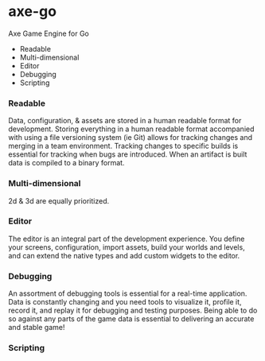 # axe-go
Axe Game Engine for Go

- Readable
- Multi-dimensional
- Editor
- Debugging
- Scripting

### Readable
Data, configuration, & assets are stored in a human readable format for development. 
Storing everything in a human readable format accompanied with using a file versioning system (ie Git) allows for tracking changes and merging in a team environment. 
Tracking changes to specific builds is essential for tracking when bugs are introduced.
When an artifact is built data is compiled to a binary format.

### Multi-dimensional
2d & 3d are equally prioritized.

### Editor
The editor is an integral part of the development experience. 
You define your screens, configuration, import assets, build your worlds and levels, and can extend the native types and add custom widgets to the editor.

### Debugging
An assortment of debugging tools is essential for a real-time application. Data is constantly changing and you need tools to visualize it, profile it, record it, and replay it for debugging and testing purposes. Being able to do so against any parts of the game data is essential to delivering an accurate and stable game!

### Scripting
